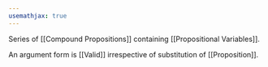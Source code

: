 ```yaml
---
usemathjax: true
---
```


Series of [[Compound Propositions]] containing [[Propositional Variables]].

An argument form is [[Valid]] irrespective of substitution of [[Proposition]].
